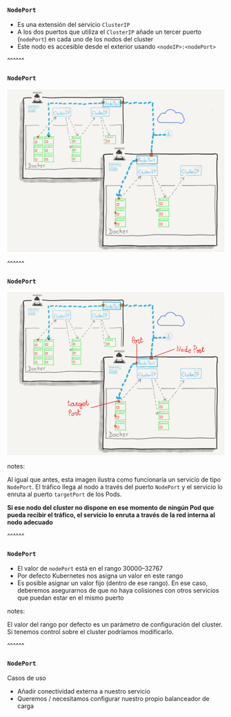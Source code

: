 ### `NodePort`

* Es una extensión del servicio `ClusterIP`
* A los dos puertos que utiliza el `ClusterIP` añade un tercer puerto (`nodePort`) 
  en cada uno de los nodos del cluster
* Este nodo es accesible desde el exterior usando `<nodeIP>:<nodePort>` 

^^^^^^

### `NodePort`


<img class="r-stretch" alt="nodePort" src="../../images/nodeport_service.png" />

^^^^^^


### `NodePort`


<img class="r-stretch" alt="nodePort" src="../../images/nodeport_service_with_target_targetport_and_nodeport.png" />

notes:

Al igual que antes, esta imagen ilustra como funcionaría un servicio de tipo
`NodePort`. El tráfico llega al nodo a través del puerto `NodePort` y el servicio
lo enruta al puerto `targetPort` de los Pods.

**Si ese nodo del cluster no dispone en ese momento de ningún Pod que pueda recibir
el tráfico, el servicio lo enruta a través de la red interna al nodo adecuado**


^^^^^^

### `NodePort`

* El valor de `nodePort` está en el rango 30000–32767
* Por defecto Kubernetes nos asigna un valor en este rango
* Es posible asignar un valor fijo (dentro de ese rango). En ese caso,
  deberemos asegurarnos de que no haya colisiones con otros servicios que
  puedan estar en el mismo puerto

notes:

El valor del rango por defecto es un parámetro de configuración del cluster. Si 
tenemos control sobre el cluster podríamos modificarlo.

^^^^^^

### `NodePort`

Casos de uso

* Añadir conectividad externa a nuestro servicio
* Queremos / necesitamos configurar nuestro propio balanceador de carga